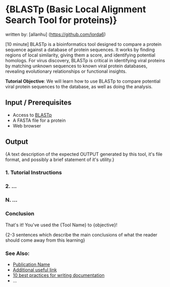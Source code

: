 # {BLASTp (Basic Local Alignment Search Tool for proteins)}
written by: [allanhu] (https://github.com/lorda6)

[10 minute] BLASTp is a bioinformatics tool designed to compare a protein sequence against a database of protein sequences. It works by finding regions of local similarity, giving them a score, and identifying potential homologs. For virus discovery, BLASTp is critical in identifying viral proteins by matching unknown sequences to known viral protein databases, revealing evolutionary relationships or functional insights.

**Tutorial Objective**: We will learn how to use BLASTp to compare potential viral protein sequences to the database, as well as doing the analysis.

## Input / Prerequisites
- Access to [BLASTp](https://blast.ncbi.nlm.nih.gov/Blast.cgi?PAGE=Proteins)
- A FASTA file for a protein
- Web browser


## Output

{A text description of the expected OUTPUT generated by this tool, it's file format, and possibly a brief statement of it's utility.}

### 1. Tutorial Instructions



### 2. ...

### N. ...

### Conclusion

That's it! You've used the {Tool Name} to {objective}!

{2-3 sentences which describe the main conclusions of what the reader should come away from this learning}

### See Also:

- [Publication Name](https://www.nature.com/articles/s41586-021-04332-2)
- [Additional useful link](https://web.archive.org/web/19991128125537/http://www.geocities.com/Heartland/Bluffs/4157/hampdance.html)
- [10 best practices for writing documentation](https://www.grammarly.com/blog/developer/10-best-practices-writing-documentation/)
- ...
